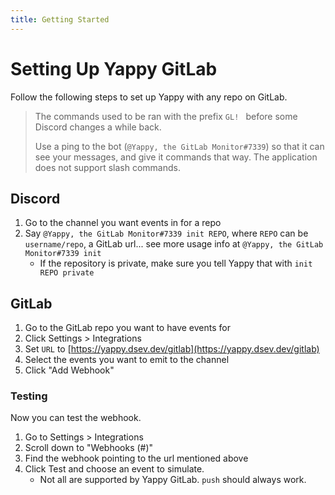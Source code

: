 ```yaml
---
title: Getting Started
---
```


# Setting Up Yappy GitLab

Follow the following steps to set up Yappy with any repo on GitLab.

> The commands used to be ran with the prefix `GL! ` before some Discord changes a while back.
> 
> Use a ping to the bot (`@Yappy, the GitLab Monitor#7339`) so that it can see your messages, and give it commands that way.
> The application does not support slash commands.

## Discord

1. Go to the channel you want events in for a repo
2. Say `@Yappy, the GitLab Monitor#7339 init REPO`, where `REPO` can be `username/repo`, a GitLab url... see more usage info at `@Yappy, the GitLab Monitor#7339 init`
    - If the repository is private, make sure you tell Yappy that with `init REPO private`

## GitLab

1. Go to the GitLab repo you want to have events for
2. Click Settings > Integrations
3. Set `URL` to [https://yappy.dsev.dev/gitlab](https://yappy.dsev.dev/gitlab)
4. Select the events you want to emit to the channel
5. Click "Add Webhook"

### Testing

Now you can test the webhook.

1. Go to Settings > Integrations
2. Scroll down to "Webhooks (#)"
3. Find the webhook pointing to the url mentioned above
4. Click Test and choose an event to simulate.
    - Not all are supported by Yappy GitLab. `push` should always work.
